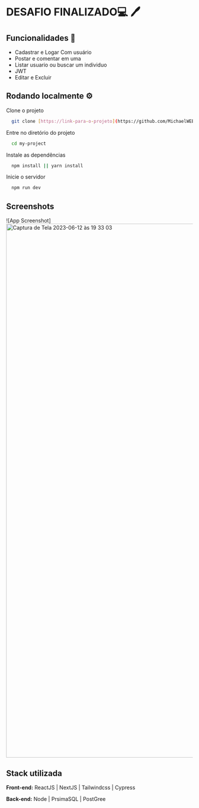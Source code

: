
# DESAFIO FINALIZADO💻 🖊 



## Funcionalidades   💎 

- Cadastrar e Logar Com usuário
- Postar e comentar em uma 
- Listar usuario ou buscar um individuo
- JWT
- Editar e Excluir


## Rodando localmente  ⚙️ 

Clone o projeto 

```bash
  git clone [https://link-para-o-projeto](https://github.com/MichaelWEB3/app-forum)
```

Entre no diretório do projeto 

```bash
  cd my-project
```

Instale as dependências 

```bash
  npm install || yarn install
```

Inicie o servidor 

```bash
  npm run dev 
```


## Screenshots

![App Screenshot]<img width="1440" alt="Captura de Tela 2023-06-12 às 19 33 03" src="https://github.com/MichaelWEB3/vagas/assets/55338900/6681d00b-d4c2-4553-b831-4c2b90e87a6c">

## Stack utilizada

**Front-end:** ReactJS | NextJS | Tailwindcss | Cypress

**Back-end:** Node | PrsimaSQL | PostGree 


